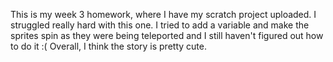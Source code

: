 This is my week 3 homework, where I have my scratch project uploaded. I struggled really hard with this one. I tried to add a variable and make the sprites spin as they were being teleported and I still haven't figured out how to do it :( Overall, I think the story is pretty cute. 
